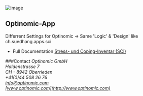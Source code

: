 

![image](http://www.ottiger.org/optinomic_logo/optinomic_logo_small.png)
## Optinomic-App 


Differrent Settings for Optinomic -> Same 'Logic' & 'Design' like ch.suedhang.apps.sci
- Full Documentation [Stress- und Coping-Inventar (SCI)](http://www.drsatow.de/tests/stress-und-coping-inventar.html)  




###Contact
*Optinomic GmbH*   
*Haldenstrasse 7*     
*CH - 8942 Oberrieden*     
*+41(0)44 508 26 76*    
*info@optinomic.com*   
*[www.optinomic.com](http://www.optinomic.com)*   

